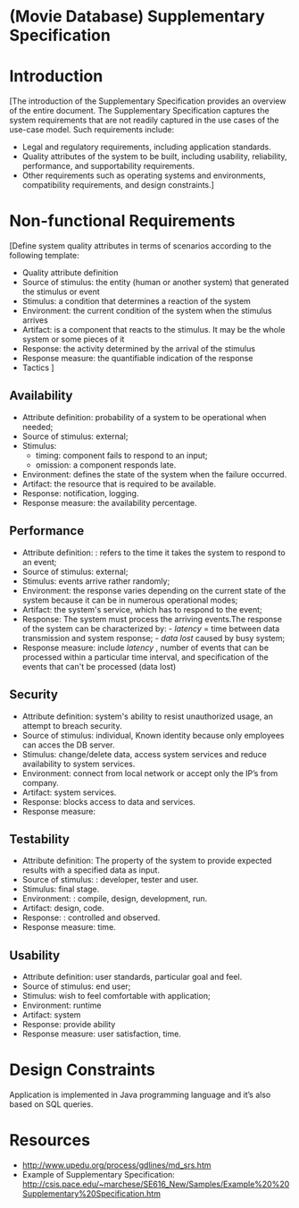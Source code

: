 # (Movie Database) Supplementary Specification

# Introduction
[The introduction of the Supplementary Specification provides an overview of the entire document.
The Supplementary Specification captures the system requirements that are not readily captured in the use cases of the use-case model. Such requirements include:

- Legal and regulatory requirements, including application standards.
- Quality attributes of the system to be built, including usability, reliability, performance, and supportability requirements.
- Other requirements such as operating systems and environments, compatibility requirements, and design constraints.]

# Non-functional Requirements

[Define system quality attributes in terms of scenarios according to the following template:
-	Quality attribute definition
-	Source of stimulus: the entity (human or another system) that generated the stimulus or event
-	Stimulus: a condition that determines a reaction of the system
-	Environment: the current condition of the system when the stimulus arrives
-	Artifact: is a component that reacts to the stimulus. It may be the whole system or some pieces of it
-	Response: the activity determined by the arrival of the stimulus
-	Response measure: the quantifiable indication of the response
-	Tactics
]
## Availability
-	Attribute definition: probability of a system to be operational when needed;
-	Source of stimulus: external;
-	Stimulus: 
    - timing: component fails to respond to an input;
    - omission: a component responds late.
-	Environment: defines the state of the system when the failure occurred.
-	Artifact: the resource that is required to be available.
-	Response: notification, logging.  
-	Response measure: the availability percentage.
## Performance
-	Attribute definition: : refers to the time it takes the system to respond to an event;
-	Source of stimulus: external;
-	Stimulus: events arrive rather randomly;
-	Environment: the response varies depending on the current state of the system because it can be in numerous operational modes;
-	Artifact: the system's service, which has to respond to the event;
-	Response: The system must process the arriving events.The response of the system can be characterized by:
		-  _latency_ = time between data transmission and system response;
                -  _data lost_ caused by busy system;
-	Response measure: include _latency_ , number of events that can be processed within a particular time interval, and specification of the events that can't be processed (data lost)
## Security
-	Attribute definition: system's ability to resist unauthorized usage, an attempt to breach security.
-	Source of stimulus: individual, Known identity because only employees can acces the DB server.
-	Stimulus: change/delete data, access system services and reduce availability to system services.
-	Environment: connect from local network or accept only the IP’s from company.
-	Artifact: system services.
-	Response: blocks access to data and services.
-	Response measure: 
## Testability
-	Attribute definition: The property of the system to provide expected results with a specified data as input.
-	Source of stimulus: :  developer, tester and user.
-	Stimulus: final stage.
-	Environment: : compile, design, development, run.
-	Artifact: design, code.
-	Response: : controlled and observed.
-	Response measure: time.
## Usability
-	Attribute definition:  user standards, particular goal and feel.
-	Source of stimulus: end user;
-	Stimulus: wish to feel comfortable with application;
-	Environment: runtime
-	Artifact: system
-	Response: provide ability 
-	Response measure: user satisfaction, time.

# Design Constraints
Application is implemented in Java programming language and it’s also based on SQL queries.
# Resources

* http://www.upedu.org/process/gdlines/md_srs.htm
* Example of Supplementary Specification: http://csis.pace.edu/~marchese/SE616_New/Samples/Example%20%20Supplementary%20Specification.htm
